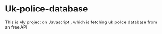 # Uk-police-database
This is My project on Javascript , which is fetching uk police database from an free API
